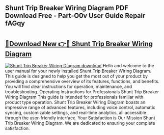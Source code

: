 ## Shunt Trip Breaker Wiring Diagram PDF Download Free - Part-O0v User Guide Repair fAGqy

# <h2><a href="http://dfnvcp.blite.top/?on=Shunt+Trip+Breaker+Wiring+Diagram">🔗Download New 👉🔴 Shunt Trip Breaker Wiring Diagram</a></h2>

[![Shunt Trip Breaker Wiring Diagram download](https://i.imgur.com/lujVjoI.png)](http://dfnvcp.blite.top/?on=Shunt+Trip+Breaker+Wiring+Diagram)
Hello and welcome to the user manual for your newly installed Shunt Trip Breaker Wiring Diagram. This guide is designed to help you get the most out of your product by providing a comprehensive overview of its features, functions, and benefits. You will find clear instructions for operation, maintenance, and troubleshooting. Operating Instructions for Professionals Shunt Trip Breaker Wiring Diagram This guide is intended for professionals familiar with product type operation. Shunt Trip Breaker Wiring Diagram boasts an impressive range of advanced features, including voice control, automatic syncing, customizable settings, and real-time analytics, all accessible through the user-friendly interface. Your Satisfaction is Our Mission Shunt Trip Breaker Wiring Diagram. We are dedicated to ensuring your complete satisfaction.
